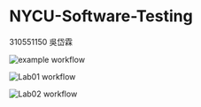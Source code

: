 # NYCU-Software-Testing
310551150 吳岱霖

![example workflow](https://github.com/Aquila-f/Software_testing/actions/workflows/github-actions-demo.yml/badge.svg)

![Lab01 workflow](https://github.com/Aquila-f/Software_testing/actions/workflows/Lab01-CI.yml/badge.svg)

![Lab02 workflow](https://github.com/Aquila-f/Software_testing/actions/workflows/Lab02-CI.yml/badge.svg)
